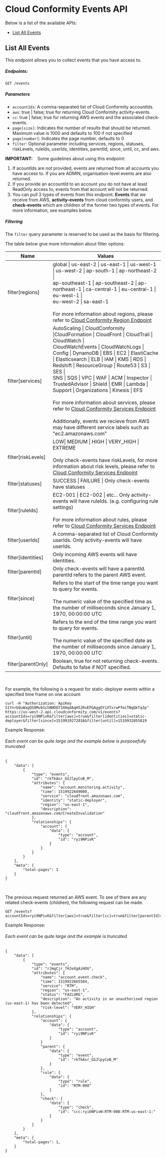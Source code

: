 # Cloud Conformity Events API

Below is a list of the available APIs:

- [List All Events](#list-all-events)


## List All Events

This endpoint allows you to collect events that you have access to.

##### Endpoints:

`GET /events`

##### Parameters
- `accountIds`: A comma-separated list of Cloud Conformity accountIds. 
- `aws`: true | false; true for returning Cloud Conformity activity-events.
- `cc`: true | false; true for returning AWS events and the associated check-events. 
- `page[size]`: Indicates the number of results that should be returned. Maximum value is 1000 and defaults to 100 if not specified
- `page[number]`: Indicates the page number, defaults to 0
- `filter`: Optional parameter including services, regions, statuses, riskLevels, ruleIds, userIds, identities, parentId, since, until, cc, and aws.

**IMPORTANT:**
&nbsp;&nbsp;&nbsp;Some guidelines about using this endpoint:
1. If acountIds are not provided, events are returned from all accounts you have access to. If you are ADMIN, organisation-level events are also returned.
2. If you provide an accountId to an account you do not have at least ReadOnly access to, events from that account will not be returned.
3. You can pull 3 types of events from this endpoint. **Events** that we receive from AWS, **activity-events** from cloud conformity users, and **check-events** which are children of the former two types of events. For more information, see examples below.

##### Filtering
The `filter` query parameter is reserved to be used as the basis for filtering.

The table below give more information about filter options:

| Name  | Values |
| ------------- | ------------- |
| filter[regions]  | global \| us-east-2 \| us-east-1 \| us-west-1 \| us-west-2 \| ap-south-1 \| ap-northeast-2 \|<br />ap-southeast-1 \| ap-southeast-2 \| ap-northeast-1 \| ca-central-1 \| eu-central-1 \| eu-west-1 \|<br /> eu-west-2 \| sa-east-1 <br /><br />For more information about regions, please refer to [Cloud Conformity Region Endpoint](https://us-west-2.cloudconformity.com/v1/regions) |
| filter[services]  | AutoScaling \| CloudConformity \|CloudFormation \| CloudFront \| CloudTrail \| CloudWatch \|<br />CloudWatchEvents \| CloudWatchLogs \| Config \| DynamoDB \| EBS \| EC2 \| ElastiCache \| Elasticsearch \| ELB \| IAM \| KMS \| RDS \| Redshift \| ResourceGroup \| Route53 \| S3 \| SES \|<br />SNS \| SQS \| VPC \| WAF \| ACM \| Inspector \| TrustedAdvisor \| Shield \| EMR \| Lambda \|<br />Support \| Organizations \| Kinesis \| EFS<br /><br />For more information about services, please refer to [Cloud Conformity Services Endpoint](https://us-west-2.cloudconformity.com/v1/services)<br /><br /> Additionally, events we recieve from AWS may have different service labels such as "ec2.amazonaws.com" |
| filter[riskLevels]  | LOW\| MEDIUM \| HIGH \| VERY_HIGH \| EXTREME <br /><br /> Only check-events have riskLevels, for more information about risk levels, please refer to [Cloud Conformity Services Endpoint](https://us-west-2.cloudconformity.com/v1/services) |
| filter[statuses]  | SUCCESS \| FAILURE \| Only check-events have statuses |
| filter[ruleIds]  | EC2-001 \| EC2-002 \| etc... Only activity-events will have ruleIds. (e.g. configuring rule settings)<br /><br />For more information about rules, please refer to [Cloud Conformity Services Endpoint](https://us-west-2.cloudconformity.com/v1/services) |
| filter[userIds]  | A comma-separated list of Cloud Conformity userIds. Only activity-events will have userIds. |
| filter[identities]| Only incoming AWS events will have identities. |
| filter[parentId] | Only check-events will have a parentId. parentId refers to the parent AWS event. |
| filter[since]  | Refers to the start of the time range you want to query for events.<br /><br />The numeric value of the specified time as the number of milliseconds since January 1, 1970, 00:00:00 UTC |
| filter[until]  |  Refers to the end of the time range you want to query for events.<br /><br />The numeric value of the specified date as the number of milliseconds since January 1, 1970, 00:00:00 UTC |
| filter[parentOnly]  | Boolean, true for not returning check-events. Defaults to false if NOT specified. |
<br />


For example, the following is a request for static-deployer events within a specified time frame on one account:

```
curl -H "Authorization: ApiKey S1YnrbQuWagQS0MvbSchNHDO73XHqdAqH52RxEPGAggOYiXTxrwPfmiTNqQkTq3p" https://us-west-2-api.cloudconformity.com/v1/events?accountIds=ryi9NPivK&filter[aws]=true&filter[identities]=static-deployer&filter[since]=1519919272016&filter[until]=1519932055819
```
Example Response:
###### Each event can be quite large and the example below is purposefully truncated

```
{
    "data": [
        {
            "type": "events",
            "id": "rkTkAsr_GSJlpyCoB_M",
            "attributes": {
                "name": "account.monitoring.activity",
                "time": 1519922649000,
                "service": "cloudfront.amazonaws.com",
                "identity": "static-deployer",
                "region": "us-east-1",
                "description": "cloudfront.amazonaws.com/CreateInvalidation"
            },
            "relationships": {
                "account": {
                    "data": {
                        "type": "account",
                        "id": "ryi9NPivK"
                    }
                }
            }
        }
    ],
    "meta": {
        "total-pages": 1
    }
}

```
<br />

The previous request returned an AWS event. To see of there are any related check-events (children), the following request can be made.

```
GET /events?accountIds=ryi9NPivK&filter[aws]=true&filter[cc]=true&filter[parentId]=rkTkAsr_GSJlpyCoB_M
```

Example Response:
###### Each event can be quite large and the example is truncated
```
{
    "data": [
        {
            "type": "events",
            "id": "rJmgCjr_fHJeXgAiHOG",
            "attributes": {
                "name": "account.event.check",
                "time": 1519922665504,
                "service": "RTM",
                "region": "us-east-1",
                "status": "FAILURE",
                "description": "An activity in an unauthorised region (us-east-1) has been detected",
                "risk-level": "VERY_HIGH"
            },
            "relationships": {
                "account": {
                    "data": {
                        "type": "account",
                        "id": "ryi9NPivK"
                    }
                }
                "parent": {
                    "data": {
                        "type": "event",
                        "id": "rkTkAsr_GSJlpyCoB_M"
                    }
                },
                "rule": {
                    "data": {
                        "type": "rule",
                        "id": "RTM-008"
                    }
                },
                "check": {
                    "data": {
                        "type": "check",
                        "id": "ccc:ryi6NPivW:RTM-008:RTM:us-east-1:"
                    }
                }
            }
        }
    ],
    "meta": {
        "total-pages": 1,
    }
}
```
